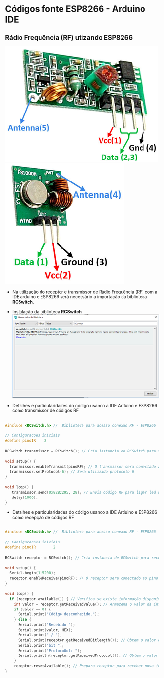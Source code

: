 # Códigos fonte ESP8266 - Arduino IDE

Rádio Frequência (RF) utizando ESP8266
------
![433 MHz RF Receiver Module](../../../Imagens/433-MHz-RF-Receiver-Module-Pinout.jpg) 
![433 MHz RF Transmitter Module](../../../Imagens/433-MHz-RF-Transmitter-Module-Pinout.jpg)

* Na utilização do receptor e transmissor de Rádio Frequência (RF) com a IDE arduino e ESP8266 será necessário a importação da biblioteca **RCSwitch**.
* Instalação da biblioteca **RCSwitch**
![Biblioteca RCSwitch](../../../Imagens/RF.png)

* Detalhes e particularidades do código usando a IDE Arduino e ESP8266 como transmissor de códigos RF

```c++

#include <RCSwitch.h> //  Biblioteca para acesso conexao RF - ESP8266

// Configuracoes iniciais
#define pinoIR    2

RCSwitch transmissor = RCSwitch(); // Cria instancia de RCSwitch para transmissão de informações

void setup() {
  transmissor.enableTransmit(pinoRF); // O transmissor sera conectado ao pino "pinoRF"
  transmissor.setProtocol(6); // Será utilizado protocolo 6
}

void loop() {
   transmissor.send(0x82B2295, 28); // Envia código RF para ligar led no receptor
   delay(1000);
}

```

* Detalhes e particularidades do código usando a IDE Arduino e ESP8266 como recepção de códigos RF

```c++

#include <RCSwitch.h> //  Biblioteca para acesso conexao RF - ESP8266

// Configuracoes iniciais
#define pinoIR        2

RCSwitch receptor = RCSwitch(); // Cria instancia de RCSwitch para recepção de informações

void setup() {
  Serial.begin(115200);
  receptor.enableReceive(pinoRF); // O receptor sera conectado ao pino "pinoRF"
}

void loop() {
  if (receptor.available()) { // Verifica se existe informação disponível
    int valor = receptor.getReceivedValue(); // Armazena o valor da informação
    if (valor == 0) {
      Serial.print("Código desconhecido.");
    } else {
      Serial.print("Recebido ");
      Serial.print(valor, HEX);
      Serial.print(" / ");
      Serial.print(receptor.getReceivedBitlength()); // Obtem o valor do tamanho da informação
      Serial.print("bit ");
      Serial.print("Protoco0ol: ");
      Serial.println(receptor.getReceivedProtocol()); // Obtem o valor do protocolo de transmissão
    }
    receptor.resetAvailable(); // Prepara receptor para receber nova informação
}

```
